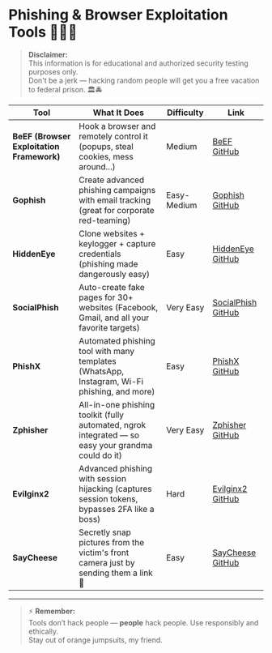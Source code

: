 # Phishing & Browser Exploitation Tools 🕵️‍♂️🎣

> **Disclaimer:**  
> This information is for educational and authorized security testing purposes only.  
> Don't be a jerk — hacking random people will get you a free vacation to federal prison. 🏛️🚔

| Tool         | What It Does | Difficulty | Link |
|--------------|--------------|------------|------|
| **BeEF (Browser Exploitation Framework)** | Hook a browser and remotely control it (popups, steal cookies, mess around...) | Medium | [BeEF GitHub](https://github.com/beefproject/beef) |
| **Gophish**  | Create advanced phishing campaigns with email tracking (great for corporate red-teaming) | Easy-Medium | [Gophish GitHub](https://github.com/gophish/gophish) |
| **HiddenEye** | Clone websites + keylogger + capture credentials (phishing made dangerously easy) | Easy | [HiddenEye GitHub](https://github.com/DarkSecDevelopers/HiddenEye) |
| **SocialPhish** | Auto-create fake pages for 30+ websites (Facebook, Gmail, and all your favorite targets) | Very Easy | [SocialPhish GitHub](https://github.com/An0nUD4Y/SocialPhish) |
| **PhishX** | Automated phishing tool with many templates (WhatsApp, Instagram, Wi-Fi phishing, and more) | Easy | [PhishX GitHub](https://github.com/htr-tech/phishx) |
| **Zphisher** | All-in-one phishing toolkit (fully automated, ngrok integrated — so easy your grandma could do it) | Very Easy | [Zphisher GitHub](https://github.com/htr-tech/zphisher) |
| **Evilginx2** | Advanced phishing with session hijacking (captures session tokens, bypasses 2FA like a boss) | Hard | [Evilginx2 GitHub](https://github.com/kgretzky/evilginx2) |
| **SayCheese** | Secretly snap pictures from the victim's front camera just by sending them a link 📸 | Easy | [SayCheese GitHub](https://github.com/hangetzzu/saycheese) |

---

> ⚡ **Remember:**  
> Tools don’t hack people — **people** hack people. Use responsibly and ethically.  
> Stay out of orange jumpsuits, my friend.

